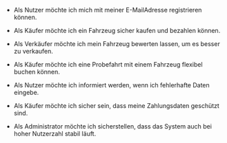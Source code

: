 - Als Nutzer möchte ich
mich mit meiner E-MailAdresse registrieren
können.

- Als Käufer möchte ich ein
Fahrzeug sicher kaufen
und bezahlen können.

- Als Verkäufer möchte ich
mein Fahrzeug bewerten lassen, um es besser zu
verkaufen.

- Als Käufer möchte ich
eine Probefahrt mit
einem Fahrzeug flexibel
buchen können.

- Als Nutzer möchte ich
informiert werden, wenn
ich fehlerhafte Daten
eingebe.

- Als Käufer möchte ich
sicher sein, dass meine
Zahlungsdaten geschützt
sind.

- Als Administrator möchte
ich sicherstellen, dass
das System auch bei
hoher Nutzerzahl stabil
läuft.